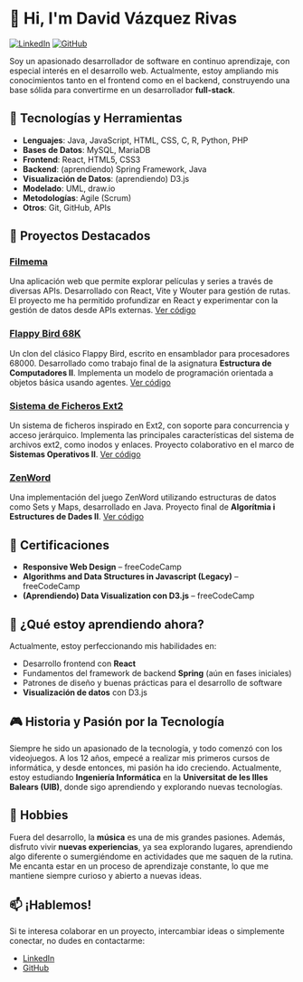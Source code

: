 # 👋 Hi, I'm David Vázquez Rivas

[![LinkedIn](https://img.shields.io/badge/LinkedIn-Profile-blue)](https://www.linkedin.com/in/davidvazquezrivas/)
[![GitHub](https://img.shields.io/badge/GitHub-Profile-black)](https://github.com/DavidVazquezRivas)

Soy un apasionado desarrollador de software en continuo aprendizaje, con especial interés en el desarrollo web. Actualmente, estoy ampliando mis conocimientos tanto en el frontend como en el backend, construyendo una base sólida para convertirme en un desarrollador **full-stack**.

## 🔧 Tecnologías y Herramientas

- **Lenguajes**: Java, JavaScript, HTML, CSS, C, R, Python, PHP
- **Bases de Datos**: MySQL, MariaDB
- **Frontend**: React, HTML5, CSS3
- **Backend**: (aprendiendo) Spring Framework, Java
- **Visualización de Datos**: (aprendiendo) D3.js
- **Modelado**: UML, draw.io
- **Metodologías**: Agile (Scrum)
- **Otros**: Git, GitHub, APIs

## 🚀 Proyectos Destacados

### [Filmema](https://filmema.vercel.app/)
Una aplicación web que permite explorar películas y series a través de diversas APIs. Desarrollado con React, Vite y Wouter para gestión de rutas. El proyecto me ha permitido profundizar en React y experimentar con la gestión de datos desde APIs externas. [Ver código](https://github.com/DavidVazquezRivas/Filmema)

### [Flappy Bird 68K](https://github.com/DavidVazquezRivas/Flappy-Bird-68K)
Un clon del clásico Flappy Bird, escrito en ensamblador para procesadores 68000. Desarrollado como trabajo final de la asignatura **Estructura de Computadores II**. Implementa un modelo de programación orientada a objetos básica usando agentes. [Ver código](https://github.com/DavidVazquezRivas/Flappy-Bird-68K)

### [Sistema de Ficheros Ext2](https://github.com/DavidVazquezRivas/ext2-filesystem)
Un sistema de ficheros inspirado en Ext2, con soporte para concurrencia y acceso jerárquico. Implementa las principales características del sistema de archivos ext2, como inodos y enlaces. Proyecto colaborativo en el marco de **Sistemas Operativos II**. [Ver código](https://github.com/DavidVazquezRivas/ext2-filesystem)

### [ZenWord](https://github.com/DavidVazquezRivas/ZenWord)
Una implementación del juego ZenWord utilizando estructuras de datos como Sets y Maps, desarrollado en Java. Proyecto final de **Algorítmia i Estructures de Dades II**. [Ver código](https://github.com/DavidVazquezRivas/ZenWord)

## 📜 Certificaciones

- **Responsive Web Design** – freeCodeCamp
- **Algorithms and Data Structures in Javascript (Legacy)** – freeCodeCamp
- **(Aprendiendo) Data Visualization con D3.js** – freeCodeCamp

## 🌱 ¿Qué estoy aprendiendo ahora?
Actualmente, estoy perfeccionando mis habilidades en:
- Desarrollo frontend con **React**
- Fundamentos del framework de backend **Spring** (aún en fases iniciales)
- Patrones de diseño y buenas prácticas para el desarrollo de software
- **Visualización de datos** con D3.js

## 🎮 Historia y Pasión por la Tecnología
Siempre he sido un apasionado de la tecnología, y todo comenzó con los videojuegos. A los 12 años, empecé a realizar mis primeros cursos de informática, y desde entonces, mi pasión ha ido creciendo. Actualmente, estoy estudiando **Ingeniería Informática** en la **Universitat de les Illes Balears (UIB)**, donde sigo aprendiendo y explorando nuevas tecnologías.

## 🎵 Hobbies

Fuera del desarrollo, la **música** es una de mis grandes pasiones. Además, disfruto vivir **nuevas experiencias**, ya sea explorando lugares, aprendiendo algo diferente o sumergiéndome en actividades que me saquen de la rutina. Me encanta estar en un proceso de aprendizaje constante, lo que me mantiene siempre curioso y abierto a nuevas ideas.

## 📫 ¡Hablemos!
Si te interesa colaborar en un proyecto, intercambiar ideas o simplemente conectar, no dudes en contactarme:

- [LinkedIn](https://www.linkedin.com/in/davidvazquezrivas/)
- [GitHub](https://github.com/DavidVazquezRivas)
